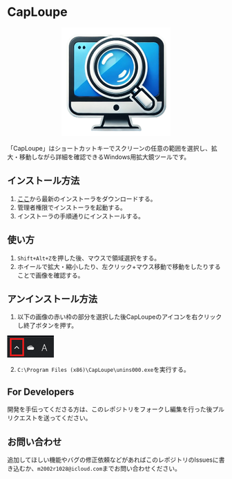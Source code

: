 # CapLoupe

<p align="center">
  <img src="/docs/cap_loupe.png" alt="SnapNoteClip Logo" width="50%">
</p>

「CapLoupe」はショートカットキーでスクリーンの任意の範囲を選択し、拡大・移動しながら詳細を確認できるWindows用拡大鏡ツールです。

## インストール方法

1. [ここ](https://github.com/MRyutaro/CapLoupe/releases)から最新のインストーラをダウンロードする。
2. 管理者権限でインストーラを起動する。
2. インストーラの手順通りにインストールする。

## 使い方

1. `Shift+Alt+Z`を押した後、マウスで領域選択をする。
2. ホイールで拡大・縮小したり、左クリック+マウス移動で移動をしたりすることで画像を確認する。

## アンインストール方法

1. 以下の画像の赤い枠の部分を選択した後CapLoupeのアイコンを右クリックし終了ボタンを押す。

![uninstall.png](docs/uninstall.png)

2. `C:\Program Files (x86)\CapLoupe\unins000.exe`を実行する。

## For Developers

開発を手伝ってくださる方は、このレポジトリをフォークし編集を行った後プルリクエストを送ってください。

## お問い合わせ

追加してほしい機能やバグの修正依頼などがあればこのレポジトリのIssuesに書き込むか、`m2002r1028@icloud.com`までお問い合わせください。
